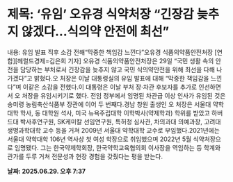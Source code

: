 # **제목: ‘유임’ 오유경 식약처장 “긴장감 늦추지 않겠다…식의약 안전에 최선”**

  내용: 유임 발표 직후 소감 전해“막중한 책임감 느낀다”오유경 식품의약품안전처장 [연합][헤럴드경제=김은희 기자] 오유경 식품의약품안전처장은 29일 “국민 생활 속의 안전을 담당하는 부처로서 긴장감을 늦추지 않고 국민 식의약안전을 위해 최선을 다해 나가겠다”고 밝혔다.오 처장은 이날 대통령실의 유임 발표에 대해 “막중한 책임감을 느낀다”며 이같은 소감을 전했다.이 대통령은 이날 부처 장·차관 후보자를 추가로 인선하면서 오 처장을 유임시키기로 했다. 전임 정부에서 임명된 차관급 이상 인사가 유임된 것은 송미령 농림축산식품부 장관에 이어 두 번째다.경남 창원 출생인 오 처장은 서울대 약학대학 학사, 동 대학원 석사, 미국 뉴욕주립대학 이학박사(약제학과) 학위를 받았고 하버드대 박사후연구원, SK케미칼 선임연구원, 특허청 심사관, 차의과대 의예과장, 고려대 생명과학대학 교수 등을 거쳐 2009년 서울대 약학대학 교수로 부임했다.2021년에는 서울대 약학대학 106년 역사상 첫 여성 학장으로 취임했으며 2022년 5월 식약처장으로 임명됐다. 그는 한국약제학회장, 한국약학교육협의회 이사장을 역임하는 등 학계와 관가를 두루 거쳐 전문성과 현장 경험을 갖췄다는 평을 받는다.

  **날짜: 2025.06.29. 오후 7:37**